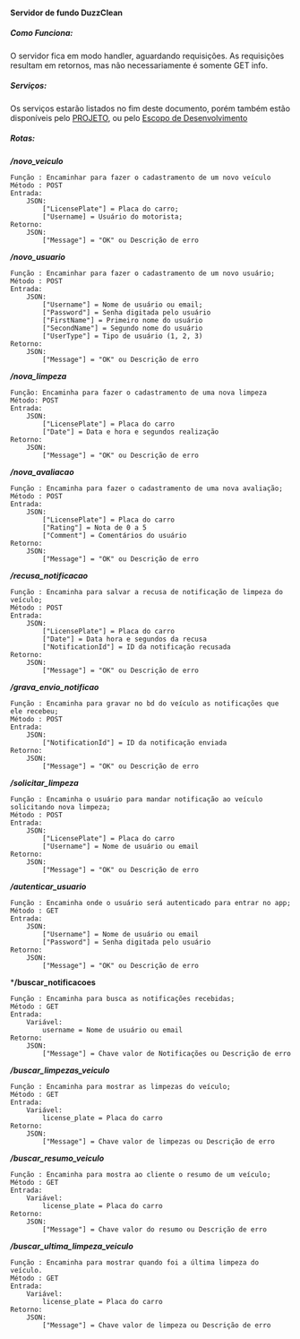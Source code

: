 #### Servidor de fundo DuzzClean

##### Como Funciona:
O servidor fica em modo handler, aguardando requisições. As requisições resultam em retornos, mas não necessariamente é somente GET info. 

##### Serviços:

Os serviços estarão listados no fim deste documento, porém também estão disponíveis pelo [PROJETO](https://github.com/Duzz-Clean/DuzzClean-API/projects/1), ou pelo [Escopo de Desenvolvimento](https://github.com/Duzz-Clean/DuzzClean-API/issues/1)

##### Rotas:

*__/novo_veiculo__*
        
    Função : Encaminhar para fazer o cadastramento de um novo veículo
    Método : POST
    Entrada:
        JSON: 
            ["LicensePlate"] = Placa do carro;
            ["Username] = Usuário do motorista;
    Retorno:
        JSON:
            ["Message"] = "OK" ou Descrição de erro

*__/novo_usuario__*

    Função : Encaminhar para fazer o cadastramento de um novo usuário;
    Método : POST
    Entrada:
        JSON:
            ["Username"] = Nome de usuário ou email;
            ["Password"] = Senha digitada pelo usuário
            ["FirstName"] = Primeiro nome do usuário
            ["SecondName"] = Segundo nome do usuário
            ["UserType"] = Tipo de usuário (1, 2, 3)
    Retorno:
        JSON:
            ["Message"] = "OK" ou Descrição de erro

*__/nova_limpeza__*
    
    Função: Encaminha para fazer o cadastramento de uma nova limpeza
    Método: POST
    Entrada:
        JSON:
            ["LicensePlate"] = Placa do carro
            ["Date"] = Data e hora e segundos realização
    Retorno:
        JSON:
            ["Message"] = "OK" ou Descrição de erro



*__/nova_avaliacao__* 

    Função : Encaminha para fazer o cadastramento de uma nova avaliação;
    Método : POST
    Entrada:
        JSON:
            ["LicensePlate"] = Placa do carro
            ["Rating"] = Nota de 0 a 5
            ["Comment"] = Comentários do usuário
    Retorno:
        JSON:
            ["Message"] = "OK" ou Descrição de erro

*__/recusa_notificacao__* 

    Função : Encaminha para salvar a recusa de notificação de limpeza do veículo;
    Método : POST
    Entrada:
        JSON:
            ["LicensePlate"] = Placa do carro
            ["Date"] = Data hora e segundos da recusa
            ["NotificationId"] = ID da notificação recusada
    Retorno:
        JSON:
            ["Message"] = "OK" ou Descrição de erro

*__/grava_envio_notificao__* 

    Função : Encaminha para gravar no bd do veículo as notificações que ele recebeu;
    Método : POST
    Entrada:
        JSON:
            ["NotificationId"] = ID da notificação enviada
    Retorno:
        JSON:
            ["Message"] = "OK" ou Descrição de erro
        

*__/solicitar_limpeza__*  
    
    Função : Encaminha o usuário para mandar notificação ao veículo solicitando nova limpeza;
    Método : POST
    Entrada:
        JSON:
            ["LicensePlate"] = Placa do carro
            ["Username"] = Nome de usuário ou email
    Retorno:
        JSON:
            ["Message"] = "OK" ou Descrição de erro

*__/autenticar_usuario__*

    Função : Encaminha onde o usuário será autenticado para entrar no app;
    Método : GET
    Entrada:
        JSON:
            ["Username"] = Nome de usuário ou email
            ["Password"] = Senha digitada pelo usuário
    Retorno:
        JSON:
            ["Message"] = "OK" ou Descrição de erro

*__/buscar_notificacoes__

    Função : Encaminha para busca as notificações recebidas;
    Método : GET
    Entrada:
        Variável:
            username = Nome de usuário ou email
    Retorno:
        JSON:
            ["Message"] = Chave valor de Notificações ou Descrição de erro

*__/buscar_limpezas_veiculo__*

    Função : Encaminha para mostrar as limpezas do veículo;
    Método : GET
    Entrada:
        Variável:
            license_plate = Placa do carro
    Retorno:
        JSON:
            ["Message"] = Chave valor de limpezas ou Descrição de erro

*__/buscar_resumo_veiculo__*

    Função : Encaminha para mostra ao cliente o resumo de um veículo;
    Método : GET
    Entrada: 
        Variável:
            license_plate = Placa do carro
    Retorno:
        JSON:
            ["Message"] = Chave valor do resumo ou Descrição de erro
*__/buscar_ultima_limpeza_veiculo__*

    Função : Encaminha para mostrar quando foi a última limpeza do veículo.
    Método : GET
    Entrada:
        Variável:
            license_plate = Placa do carro
    Retorno:
        JSON:
            ["Message"] = Chave valor de limpeza ou Descrição de erro
